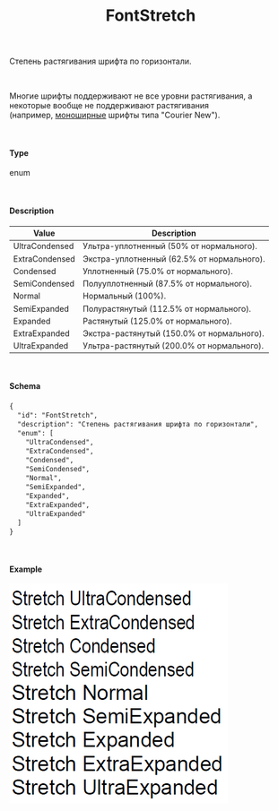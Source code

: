 ﻿---
layout: default
title: FontStretch
position: 2
categories: 
tags: 
---

Степень растягивания шрифта по горизонтали.

   

Многие шрифты поддерживают не все уровни растягивания, а некоторые вообще не поддерживают растягивания (например, [моноширные](https://en.wikipedia.org/wiki/Monospaced_font) шрифты типа "Courier New").

   

#### Type

enum

  

#### Description  

|Value|Description|
|-----|-----------|
|UltraCondensed|Ультра-уплотненный (50% от нормального).|
|ExtraCondensed|Экстра-уплотненный (62.5% от нормального).|
|Condensed|Уплотненный (75.0% от нормального).|
|SemiCondensed|Полууплотненный (87.5% от нормального).|
|Normal|Нормальный (100%).|
|SemiExpanded|Полурастянутый (112.5% от нормального).|
|Expanded|Растянутый (125.0% от нормального).|
|ExtraExpanded|Экстра-растянутый (150.0% от нормального).|
|UltraExpanded|Ультра-растянутый (200.0% от нормального).|

 

#### Schema

```
{
  "id": "FontStretch",
  "description": "Степень растягивания шрифта по горизонтали",
  "enum": [
    "UltraCondensed",
    "ExtraCondensed",
    "Condensed",
    "SemiCondensed",
    "Normal",
    "SemiExpanded",
    "Expanded",
    "ExtraExpanded",
    "UltraExpanded"
  ]
}
```

   

#### Example

![](FontStretch.PNG)

 

 

